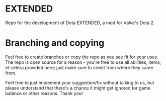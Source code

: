 # EXTENDED
Repo for the development of Dota EXTENDED, a mod for Valve's Dota 2.

# Branching and copying
Feel free to create branches or copy the repo as you see fit for your uses. The repo is open source for a reason - you're free to use all abilities, items, et cetera provided here; just make sure to credit from where they came from.

Feel free to just implement your suggestion/fix without talking to us, but please understand that there's a chance it might get ignored for game balance or other reasons. Thank you!